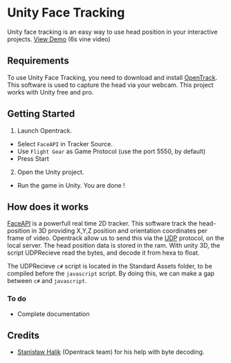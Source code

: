 Unity Face Tracking
=================

Unity face tracking is an easy way to use head position in your interactive projects.
[View Demo](https://t.co/3t7QAAwRQu) (6s vine video)


Requirements
----------
To use Unity Face Tracking, you need to download and install [OpenTrack](https://github.com/opentrack/opentrack). This software is used to capture the head via your webcam.
This project works with Unity free and pro.

Getting Started
--------


 1. Launch Opentrack. 
* Select `FaceAPI` in Tracker Source.
* Use `Flight Gear` as Game Protocol (use the port 5550, by default)
* Press Start

2. Open the Unity project.
* Run the game in Unity. You are done !


How does it works
------------------
[FaceAPI](http://www.seeingmachines.com/product/faceapi/) is a powerfull real time 2D tracker. This software track the head-position in 3D providing X,Y,Z position and orientation coordinates per frame of video.
Opentrack allow us to send this via the [UDP](http://fr.wikipedia.org/wiki/User_Datagram_Protocol) protocol, on the local server. The head position data is stored in the ram. With unity 3D, the script UDPRecieve read the bytes, and decode it from hexa to float.

The UDPRecieve `c#` script is located in the Standard Assets folder, to be compiled before the `javascript` script. By doing this, we can make a gap between `c#` and `javascript`.

### To do

* Complete documentation

Credits
-------
* [Stanisław Halik](https://github.com/sthalik) (Opentrack team) for his help with byte decoding.
